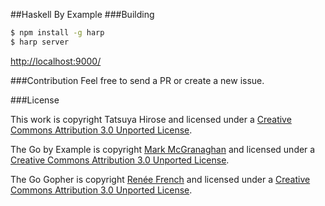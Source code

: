 ##Haskell By Example
###Building

```bash
$ npm install -g harp
$ harp server
```

<http://localhost:9000/>

###Contribution
Feel free to send a PR or create a new issue.

###License

This work is copyright Tatsuya Hirose and licensed under a
[Creative Commons Attribution 3.0 Unported License](http://creativecommons.org/licenses/by/3.0/).

The Go by Example is copyright [Mark McGranaghan](https://github.com/mmcgrana) and licensed under a
[Creative Commons Attribution 3.0 Unported License](http://creativecommons.org/licenses/by/3.0/).

The Go Gopher is copyright [Renée French](http://reneefrench.blogspot.com/) and licensed under a
[Creative Commons Attribution 3.0 Unported License](http://creativecommons.org/licenses/by/3.0/).
